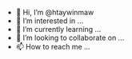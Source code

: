- 👋 Hi, I’m @htaywinmaw
- 👀 I’m interested in ...
- 🌱 I’m currently learning ...
- 💞️ I’m looking to collaborate on ...
- 📫 How to reach me ...

<!---
htaywinmaw/htaywinmaw is a ✨ special ✨ repository because its `README.md` (this file) appears on your GitHub profile.
You can click the Preview link to take a look at your changes.
--->
